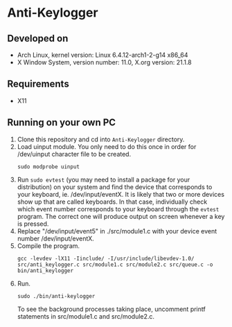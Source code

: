# Anti-Keylogger
## Developed on
- Arch Linux, kernel version: Linux 6.4.12-arch1-2-g14 x86_64
- X Window System, version number: 11.0, X.org version: 21.1.8
## Requirements
- X11
## Running on your own PC
1. Clone this repository and cd into `Anti-Keylogger` directory.
2. Load uinput module. You only need to do this once in order for /dev/uinput character file to be created.
   ```
   sudo modprobe uinput
   ```
3. Run `sudo evtest` (you may need to install a package for your distribution) on your system and find the device that corresponds to your keyboard, ie. /dev/input/eventX. It is likely that two or more devices show up that are called keyboards. In that case, individually check which event number corresponds to your keyboard through the `evtest` program. The correct one will produce output on screen whenever a key is pressed.
4. Replace "/dev/input/event5" in ./src/module1.c with your device event number /dev/input/eventX.
5. Compile the program.
   ```
   gcc -levdev -lX11 -Iinclude/ -I/usr/include/libevdev-1.0/ src/anti_keylogger.c src/module1.c src/module2.c src/queue.c -o bin/anti_keylogger
   ```
7. Run.
   ```
   sudo ./bin/anti-keylogger
   ```
   To see the background processes taking place, uncomment printf statements in src/module1.c and src/module2.c.
